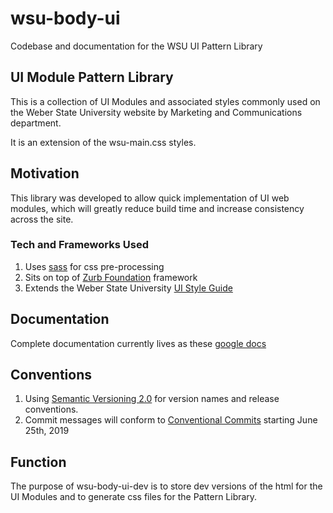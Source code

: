 # wsu-body-ui
Codebase and documentation for the WSU UI Pattern Library

## UI Module Pattern Library
This is a collection of UI Modules and associated styles commonly used on the Weber State University website by Marketing and Communications department.

It is an extension of the wsu-main.css styles.

## Motivation
This library was developed to allow quick implementation of UI web modules, which will greatly reduce build time and increase consistency across the site.

### Tech and Frameworks Used
1. Uses [sass](https://sass-lang.com/) for css pre-processing
2. Sits on top of [Zurb Foundation](https://foundation.zurb.com/sites/docs/) framework
3. Extends the Weber State University [UI Style Guide](https://www.weber.edu/uistyleguide/default.html)

## Documentation
Complete documentation currently lives as these [google docs](https://drive.google.com/drive/folders/1RqIUhGGq8k7rJWha4bTP1fAhZFGYLEZT?usp=sharing)

## Conventions
1. Using [Semantic Versioning 2.0](https://semver.org/) for version names and release conventions.
2. Commit messages will conform to [Conventional Commits](https://www.conventionalcommits.org/en/v1.0.0-beta.4/#summary) starting June 25th, 2019

## Function
The purpose of wsu-body-ui-dev is to store dev versions of the html for the UI Modules and to generate css files for the Pattern Library.
